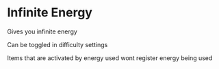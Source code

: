 # Infinite Energy 

Gives you infinite energy

Can be toggled in difficulty settings

Items that are activated by energy used wont register energy being used
